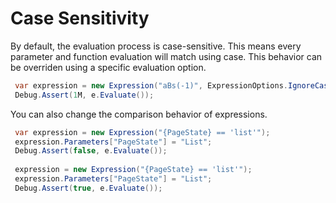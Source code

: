 ﻿# Case Sensitivity

By default, the evaluation process is case-sensitive.
This means every parameter and function evaluation will match using case. 
This behavior can be overriden using a specific evaluation option.

```c#
 var expression = new Expression("aBs(-1)", ExpressionOptions.IgnoreCase);
 Debug.Assert(1M, e.Evaluate());
```

You can also change the comparison behavior of expressions.

```c#
 var expression = new Expression("{PageState} == 'list'");
 expression.Parameters["PageState"] = "List";
 Debug.Assert(false, e.Evaluate());
 
 expression = new Expression("{PageState} == 'list'");
 expression.Parameters["PageState"] = "List";
 Debug.Assert(true, e.Evaluate());
```